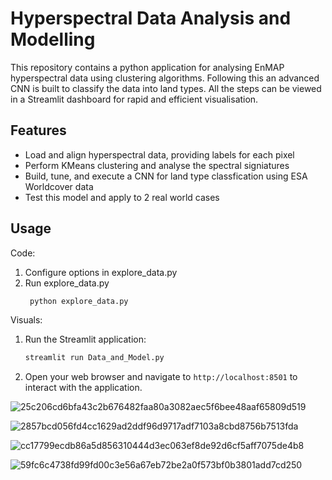 # Hyperspectral Data Analysis and Modelling

This repository contains a python application for analysing EnMAP hyperspectral data using clustering algorithms. Following this an advanced CNN is built to classify the data into land types. All the steps can be viewed in a Streamlit dashboard for rapid and efficient visualisation.

## Features

- Load and align hyperspectral data, providing labels for each pixel
- Perform KMeans clustering and analyse the spectral signiatures
- Build, tune, and execute a CNN for land type classfication using ESA Worldcover data
- Test this model and apply to 2 real world cases

## Usage
Code:
1. Configure options in explore_data.py
2. Run explore_data.py
   ```sh
    python explore_data.py
    ```

Visuals:
1. Run the Streamlit application:
    ```sh
    streamlit run Data_and_Model.py
    ```
2. Open your web browser and navigate to `http://localhost:8501` to interact with the application.

![25c206cd6bfa43c2b676482faa80a3082aec5f6bee48aaf65809d519](https://github.com/user-attachments/assets/04e19b56-bb56-41de-890b-75f1b7fdb887)

![2857bcd056fd4cc1629ad2ddf96d9717adf7103a8cbd8756b7513fda](https://github.com/user-attachments/assets/82c01666-3b81-4c8a-b1eb-93c1cdc2b404)

![cc17799ecdb86a5d856310444d3ec063ef8de92d6cf5aff7075de4b8](https://github.com/user-attachments/assets/423029a1-c361-4212-8fdc-e7af41b50ca3)

![59fc6c4738fd99fd00c3e56a67eb72be2a0f573bf0b3801add7cd250](https://github.com/user-attachments/assets/f76dc64b-d624-4221-8952-3aaf24d4755c)
